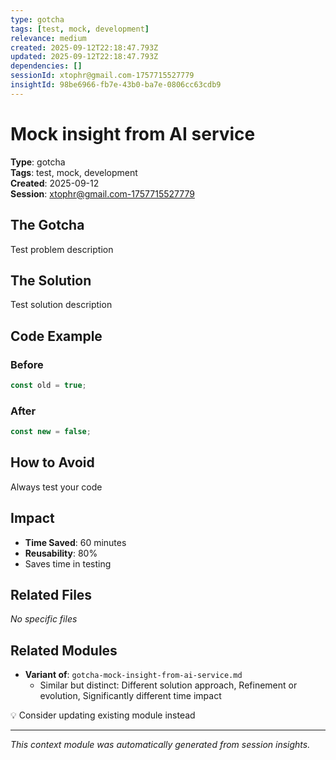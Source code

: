 ```yaml
---
type: gotcha
tags: [test, mock, development]
relevance: medium
created: 2025-09-12T22:18:47.793Z
updated: 2025-09-12T22:18:47.793Z
dependencies: []
sessionId: xtophr@gmail.com-1757715527779
insightId: 98be6966-fb7e-43b0-ba7e-0806cc63cdb9
---
```


# Mock insight from AI service

**Type**: gotcha  
**Tags**: test, mock, development  
**Created**: 2025-09-12  
**Session**: xtophr@gmail.com-1757715527779  

## The Gotcha

Test problem description

## The Solution

Test solution description

## Code Example

### Before
```typescript
const old = true;
```

### After
```typescript
const new = false;
```


## How to Avoid

Always test your code

## Impact

- **Time Saved**: 60 minutes
- **Reusability**: 80%
- Saves time in testing

## Related Files

*No specific files*

## Related Modules

- **Variant of**: `gotcha-mock-insight-from-ai-service.md`
  - Similar but distinct: Different solution approach, Refinement or evolution, Significantly different time impact

💡 Consider updating existing module instead

---
*This context module was automatically generated from session insights.*